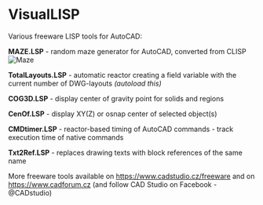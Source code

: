 # VisualLISP
Various freeware LISP tools for AutoCAD:

**MAZE.LSP** - random maze generator for AutoCAD, converted from CLISP
![Maze](https://www.cadforum.cz/img/maze.png)

**TotalLayouts.LSP** - automatic reactor creating a field variable with the current number of DWG-layouts *(autoload this)*

**COG3D.LSP** - display center of gravity point for solids and regions

**CenOf.LSP** - display XY(Z) or osnap center of selected object(s)

**CMDtimer.LSP** - reactor-based timing of AutoCAD commands - track execution time of native commands

**Txt2Ref.LSP** - replaces drawing texts with block references of the same name


More freeware tools available on https://www.cadstudio.cz/freeware and on https://www.cadforum.cz (and follow CAD Studio on Facebook - @CADstudio)

